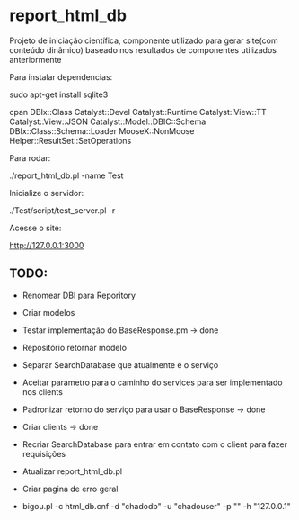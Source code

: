 # report_html_db
Projeto de iniciação científica, componente utilizado para gerar site(com conteúdo dinâmico) baseado nos resultados de componentes utilizados anteriormente

Para instalar dependencias:

sudo apt-get install sqlite3

cpan DBIx::Class Catalyst::Devel Catalyst::Runtime Catalyst::View::TT Catalyst::View::JSON Catalyst::Model::DBIC::Schema  DBIx::Class::Schema::Loader MooseX::NonMoose Helper::ResultSet::SetOperations

Para rodar:

./report_html_db.pl -name Test

Inicialize o servidor:

./Test/script/test_server.pl -r
  
Acesse o site:

http://127.0.0.1:3000


TODO:
-
-	Renomear DBI para Reporitory

-	Criar modelos
-	Testar implementação do BaseResponse.pm -> done

-	Repositório retornar modelo
-	Separar SearchDatabase que atualmente é o serviço
-	Aceitar parametro para o caminho do services para ser implementado nos clients

-	Padronizar retorno do serviço para usar o BaseResponse -> done
-	Criar clients -> done


-	Recriar SearchDatabase para entrar em contato com o client para fazer requisições
-	Atualizar report_html_db.pl
-	Criar pagina de erro geral
-	bigou.pl -c html_db.cnf -d "chadodb" -u "chadouser" -p "" -h "127.0.0.1"
